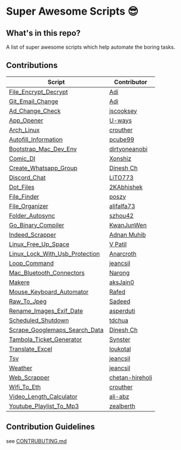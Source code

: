 # Super Awesome Scripts 😎

## What's in this repo?
A list of super awesome scripts which help automate the boring tasks.

## Contributions
| Script | Contributor|
|--|--|
| [File_Encrypt_Decrypt](https://github.com/adityaarakeri/super-scripts/tree/master/scripts/File_Encrypt_Decrypt) | [Adi](https://github.com/adityaarakeri) |
| [Git_Email_Change](https://github.com/adityaarakeri/super-scripts/tree/master/scripts/Git_Email_Change) | [Adi](https://github.com/adityaarakeri) |
| [Ad_Change_Check](https://github.com/adityaarakeri/super-scripts/tree/master/scripts/Ad_Change_Check) | [jscooksey](https://github.com/jscooksey) |
| [App_Opener](https://github.com/adityaarakeri/super-scripts/tree/master/scripts/App_Opener) | [U-ways](https://github.com/U-ways) |
| [Arch_Linux](https://github.com/adityaarakeri/super-scripts/tree/master/scripts/Arch_Linux) | [crouther](https://github.com/crouther) |
| [Autofill_Information](https://github.com/adityaarakeri/super-scripts/tree/master/scripts/Autofill_Information) | [pcube99](https://github.com/pcube99) |
| [Bootstrap_Mac_Dev_Env](https://github.com/adityaarakeri/super-scripts/tree/master/scripts/Bootstrap_Mac_Dev_Env) | [dirtyoneanobi](https://github.com/dirtyonekanobi) |
| [Comic_Dl](https://github.com/adityaarakeri/super-scripts/tree/master/scripts/Comic_Dl) | [Xonshiz](https://github.com/Xonshiz) |
| [Create_Whatsapp_Group](https://github.com/adityaarakeri/super-scripts/tree/master/scripts/Create_Whatsapp_Group) | [Dinesh Ch](https://github.com/chdinesh1089) |
| [Discord_Chat](https://github.com/adityaarakeri/super-scripts/tree/master/scripts/Discord_Chat) | [LiTO773](https://github.com/LiTO773) |
| [Dot_Files](https://github.com/adityaarakeri/super-scripts/tree/master/scripts/Dot_Files) | [2KAbhishek](https://github.com/2KAbhishek) |
| [File_Finder](https://github.com/adityaarakeri/super-scripts/tree/master/scripts/File_Finder) | [poszy](https://github.com/poszy) |
| [File_Organizer](https://github.com/adityaarakeri/super-scripts/tree/master/scripts/File_Organizer) | [alifalfa73](https://github.com/AlifAlfa73) |
| [Folder_Autosync](https://github.com/adityaarakeri/super-scripts/tree/master/scripts/Folder_Autosync) | [szhou42](https://github.com/szhou42) |
| [Go_Binary_Compiler](https://github.com/adityaarakeri/super-scripts/tree/master/scripts/Go_Binary_Compiler) | [KwanJunWen](https://github.com/KwanJunWen) |
| [Indeed_Scrapper](https://github.com/adityaarakeri/super-scripts/tree/master/scripts/Indeed_Scrapper) | [Adnan Muhib](https://github.com/AdnanMuhib) |
| [Linux_Free_Up_Space](https://github.com/adityaarakeri/super-scripts/tree/master/scripts/Linux_Free_Up_Space) | [V Patil](https://github.com/vpatiltech) |
| [Linux_Lock_With_Usb_Protection](https://github.com/adityaarakeri/super-scripts/tree/master/scripts/Linux_Lock_With_Usb_Protection) | [Anarcroth](https://github.com/Anarcroth) |
| [Loop_Command](https://github.com/adityaarakeri/super-scripts/tree/master/scripts/Loop_Command) | [jeancsil](https://github.com/jeancsil) |
| [Mac_Bluetooth_Connectors](https://github.com/adityaarakeri/super-scripts/tree/master/scripts/Mac_Bluetooth_Connectors) | [Narong](https://github.com/Narong-Kanthnu) |
| [Makere](https://github.com/adityaarakeri/super-scripts/tree/master/scripts/Makere) | [aksJain0](https://github.com/aksJain0) |
| [Mouse_Keyboard_Automator](https://github.com/adityaarakeri/super-scripts/tree/master/scripts/Mouse_Keyboard_Automator) | [Rafed](https://github.com/rafed123) |
| [Raw_To_Jpeg](https://github.com/adityaarakeri/super-scripts/tree/master/scripts/Raw_To_Jpeg) | [Sadeed](https://github.com/Sadeed) |
| [Rename_Images_Exif_Date](https://github.com/adityaarakeri/super-scripts/tree/master/scripts/Rename_Images_Exif_Date) | [asperduti](https://github.com/asperduti) |
| [Scheduled_Shutdown](https://github.com/adityaarakeri/super-scripts/tree/master/scripts/Scheduled_Shutdown) | [tdchua](https://github.com/tdchua) |
| [Scrape_Googlemaps_Search_Data](https://github.com/adityaarakeri/super-scripts/tree/master/scripts/Scrape_Googlemaps_Search_Data) | [Dinesh Ch](https://github.com/chdinesh1089) |
| [Tambola_Ticket_Generator](https://github.com/adityaarakeri/super-scripts/tree/master/scripts/Tambola_Ticket_Generator) | [Synster](https://github.com/Synster) |
| [Translate_Excel](https://github.com/adityaarakeri/super-scripts/tree/master/scripts/Translate_Excel) | [loukotal](https://github.com/loukotal) |
| [Tsv](https://github.com/adityaarakeri/super-scripts/tree/master/scripts/Tsv) | [jeancsil](https://github.com/jeancsil) |
| [Weather](https://github.com/adityaarakeri/super-scripts/tree/master/scripts/weather) | [jeancsil](https://github.com/jeancsil) |
| [Web_Scrapper](https://github.com/adityaarakeri/super-scripts/tree/master/scripts/Web_Scrapper) | [chetan-hireholi](chetan-hireholi) |
| [Wifi_To_Eth](https://github.com/adityaarakeri/super-scripts/tree/master/scripts/Wifi_To_Eth) | [crouther](https://github.com/crouther) |
| [Video_Length_Calculator](https://github.com/adityaarakeri/super-scripts/tree/master/scripts/Video_Length_Calculator) | [ali-abz](https://github.com/ali-abz) |
| [Youtube_Playlist_To_Mp3](https://github.com/adityaarakeri/super-scripts/tree/master/scripts/Youtube_Playlist_To_Mp3) | [zealberth](https://github.com/zealberth) |


## Contribution Guidelines
see [CONTRUBUTING.md](https://github.com/adityaarakeri/super-scripts/blob/master/CONTRIBUTING.md)
